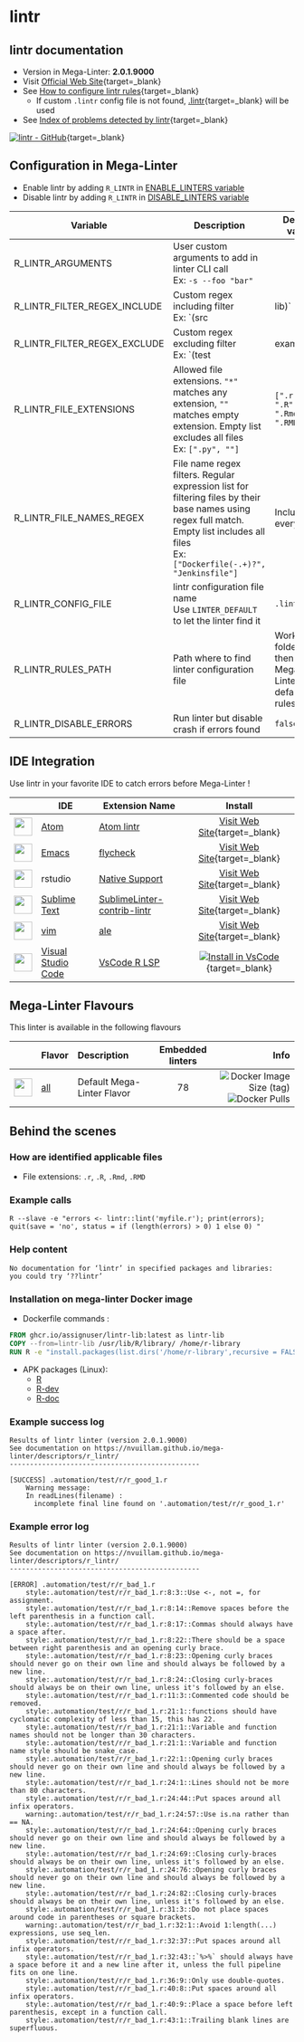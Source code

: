 <!-- markdownlint-disable MD033 MD041 -->
<!-- Generated by .automation/build.py, please do not update manually -->
# lintr

## lintr documentation

- Version in Mega-Linter: **2.0.1.9000**
- Visit [Official Web Site](https://github.com/jimhester/lintr#readme){target=_blank}
- See [How to configure lintr rules](https://github.com/jimhester/lintr#project-configuration){target=_blank}
  - If custom `.lintr` config file is not found, [.lintr](https://github.com/nvuillam/mega-linter/tree/master/TEMPLATES/.lintr){target=_blank} will be used
- See [Index of problems detected by lintr](https://github.com/jimhester/lintr#available-linters){target=_blank}

[![lintr - GitHub](https://gh-card.dev/repos/jimhester/lintr.svg?fullname=)](https://github.com/jimhester/lintr){target=_blank}

## Configuration in Mega-Linter

- Enable lintr by adding `R_LINTR` in [ENABLE_LINTERS variable](https://nvuillam.github.io/mega-linter/configuration/#activation-and-deactivation)
- Disable lintr by adding `R_LINTR` in [DISABLE_LINTERS variable](https://nvuillam.github.io/mega-linter/configuration/#activation-and-deactivation)

| Variable | Description | Default value |
| ----------------- | -------------- | -------------- |
| R_LINTR_ARGUMENTS | User custom arguments to add in linter CLI call<br/>Ex: `-s --foo "bar"` |  |
| R_LINTR_FILTER_REGEX_INCLUDE | Custom regex including filter<br/>Ex: `(src|lib)` | Include every file |
| R_LINTR_FILTER_REGEX_EXCLUDE | Custom regex excluding filter<br/>Ex: `(test|examples)` | Exclude no file |
| R_LINTR_FILE_EXTENSIONS | Allowed file extensions. `"*"` matches any extension, `""` matches empty extension. Empty list excludes all files<br/>Ex: `[".py", ""]` | `[".r", ".R", ".Rmd", ".RMD"]` |
| R_LINTR_FILE_NAMES_REGEX | File name regex filters. Regular expression list for filtering files by their base names using regex full match. Empty list includes all files<br/>Ex: `["Dockerfile(-.+)?", "Jenkinsfile"]` | Include every file |
| R_LINTR_CONFIG_FILE | lintr configuration file name</br>Use `LINTER_DEFAULT` to let the linter find it | `.lintr` |
| R_LINTR_RULES_PATH | Path where to find linter configuration file | Workspace folder, then Mega-Linter default rules |
| R_LINTR_DISABLE_ERRORS | Run linter but disable crash if errors found | `false` |

## IDE Integration

Use lintr in your favorite IDE to catch errors before Mega-Linter !

| <!-- --> | IDE | Extension Name | Install |
| :--: | ----------------- | -------------- | :------: |
| <img src="https://github.com/nvuillam/mega-linter/raw/master/docs/assets/icons/atom.ico" alt="" height="32px" class="megalinter-icon"></a> | [Atom](https://atom.io/) | [Atom lintr](https://github.com/AtomLinter/linter-lintr) | [Visit Web Site](https://github.com/AtomLinter/linter-lintr){target=_blank} |
| <img src="https://github.com/nvuillam/mega-linter/raw/master/docs/assets/icons/emacs.ico" alt="" height="32px" class="megalinter-icon"></a> | [Emacs](https://www.gnu.org/software/emacs/) | [flycheck](http://www.flycheck.org/en/latest/languages.html#r) | [Visit Web Site](http://www.flycheck.org/en/latest/languages.html#r){target=_blank} |
| <img src="https://github.com/nvuillam/mega-linter/raw/master/docs/assets/icons/default.ico" alt="" height="32px" class="megalinter-icon"></a> | rstudio | [Native Support](https://rstudio.com/) | [Visit Web Site](https://rstudio.com/){target=_blank} |
| <img src="https://github.com/nvuillam/mega-linter/raw/master/docs/assets/icons/sublime.ico" alt="" height="32px" class="megalinter-icon"></a> | [Sublime Text](https://www.sublimetext.com/) | [SublimeLinter-contrib-lintr](https://github.com/jimhester/SublimeLinter-contrib-lintr) | [Visit Web Site](https://github.com/jimhester/SublimeLinter-contrib-lintr){target=_blank} |
| <img src="https://github.com/nvuillam/mega-linter/raw/master/docs/assets/icons/vim.ico" alt="" height="32px" class="megalinter-icon"></a> | [vim](https://www.vim.org/) | [ale](https://github.com/dense-analysis/ale) | [Visit Web Site](https://github.com/dense-analysis/ale){target=_blank} |
| <img src="https://github.com/nvuillam/mega-linter/raw/master/docs/assets/icons/vscode.ico" alt="" height="32px" class="megalinter-icon"></a> | [Visual Studio Code](https://code.visualstudio.com/) | [VsCode R LSP](https://marketplace.visualstudio.com/items?itemName=REditorSupport.r-lsp) | [![Install in VsCode](https://github.com/nvuillam/mega-linter/raw/master/docs/assets/images/btn_install_vscode.png)](vscode:extension/REditorSupport.r-lsp){target=_blank} |

## Mega-Linter Flavours

This linter is available in the following flavours

| <!-- --> | Flavor | Description | Embedded linters | Info |
| :------: | :----- | :---------- | :--------------: | ---: |
| <img src="https://github.com/nvuillam/mega-linter/raw/master/docs/assets/images/mega-linter-square.png" alt="" height="32px" class="megalinter-icon"></a> | [all](https://nvuillam.github.io/mega-linter/supported-linters/) | Default Mega-Linter Flavor | 78 | ![Docker Image Size (tag)](https://img.shields.io/docker/image-size/nvuillam/mega-linter/v4) ![Docker Pulls](https://img.shields.io/docker/pulls/nvuillam/mega-linter) |

## Behind the scenes

### How are identified applicable files

- File extensions: `.r`, `.R`, `.Rmd`, `.RMD`

<!-- markdownlint-disable -->
<!-- /* cSpell:disable */ -->

### Example calls

```shell
R --slave -e "errors <- lintr::lint('myfile.r'); print(errors); quit(save = 'no', status = if (length(errors) > 0) 1 else 0) "
```


### Help content

```shell
No documentation for ‘lintr’ in specified packages and libraries:
you could try ‘??lintr’
```

### Installation on mega-linter Docker image

- Dockerfile commands :
```dockerfile
FROM ghcr.io/assignuser/lintr-lib:latest as lintr-lib
COPY --from=lintr-lib /usr/lib/R/library/ /home/r-library
RUN R -e "install.packages(list.dirs('/home/r-library',recursive = FALSE), repos = NULL, type = 'source')"
```

- APK packages (Linux):
  - [R](https://pkgs.alpinelinux.org/packages?branch=edge&name=R)
  - [R-dev](https://pkgs.alpinelinux.org/packages?branch=edge&name=R-dev)
  - [R-doc](https://pkgs.alpinelinux.org/packages?branch=edge&name=R-doc)

### Example success log

```shell
Results of lintr linter (version 2.0.1.9000)
See documentation on https://nvuillam.github.io/mega-linter/descriptors/r_lintr/
-----------------------------------------------

[SUCCESS] .automation/test/r/r_good_1.r
    Warning message:
    In readLines(filename) :
      incomplete final line found on '.automation/test/r/r_good_1.r'

```

### Example error log

```shell
Results of lintr linter (version 2.0.1.9000)
See documentation on https://nvuillam.github.io/mega-linter/descriptors/r_lintr/
-----------------------------------------------

[ERROR] .automation/test/r/r_bad_1.r
    style:.automation/test/r/r_bad_1.r:8:3::Use <-, not =, for assignment.
    style:.automation/test/r/r_bad_1.r:8:14::Remove spaces before the left parenthesis in a function call.
    style:.automation/test/r/r_bad_1.r:8:17::Commas should always have a space after.
    style:.automation/test/r/r_bad_1.r:8:22::There should be a space between right parenthesis and an opening curly brace.
    style:.automation/test/r/r_bad_1.r:8:23::Opening curly braces should never go on their own line and should always be followed by a new line.
    style:.automation/test/r/r_bad_1.r:8:24::Closing curly-braces should always be on their own line, unless it's followed by an else.
    style:.automation/test/r/r_bad_1.r:11:3::Commented code should be removed.
    style:.automation/test/r/r_bad_1.r:21:1::functions should have cyclomatic complexity of less than 15, this has 22.
    style:.automation/test/r/r_bad_1.r:21:1::Variable and function names should not be longer than 30 characters.
    style:.automation/test/r/r_bad_1.r:21:1::Variable and function name style should be snake_case.
    style:.automation/test/r/r_bad_1.r:22:1::Opening curly braces should never go on their own line and should always be followed by a new line.
    style:.automation/test/r/r_bad_1.r:24:1::Lines should not be more than 80 characters.
    style:.automation/test/r/r_bad_1.r:24:44::Put spaces around all infix operators.
    warning:.automation/test/r/r_bad_1.r:24:57::Use is.na rather than == NA.
    style:.automation/test/r/r_bad_1.r:24:64::Opening curly braces should never go on their own line and should always be followed by a new line.
    style:.automation/test/r/r_bad_1.r:24:69::Closing curly-braces should always be on their own line, unless it's followed by an else.
    style:.automation/test/r/r_bad_1.r:24:76::Opening curly braces should never go on their own line and should always be followed by a new line.
    style:.automation/test/r/r_bad_1.r:24:82::Closing curly-braces should always be on their own line, unless it's followed by an else.
    style:.automation/test/r/r_bad_1.r:31:3::Do not place spaces around code in parentheses or square brackets.
    warning:.automation/test/r/r_bad_1.r:32:1::Avoid 1:length(...) expressions, use seq_len.
    style:.automation/test/r/r_bad_1.r:32:37::Put spaces around all infix operators.
    style:.automation/test/r/r_bad_1.r:32:43::`%>%` should always have a space before it and a new line after it, unless the full pipeline fits on one line.
    style:.automation/test/r/r_bad_1.r:36:9::Only use double-quotes.
    style:.automation/test/r/r_bad_1.r:40:8::Put spaces around all infix operators.
    style:.automation/test/r/r_bad_1.r:40:9::Place a space before left parenthesis, except in a function call.
    style:.automation/test/r/r_bad_1.r:43:1::Trailing blank lines are superfluous.

```

